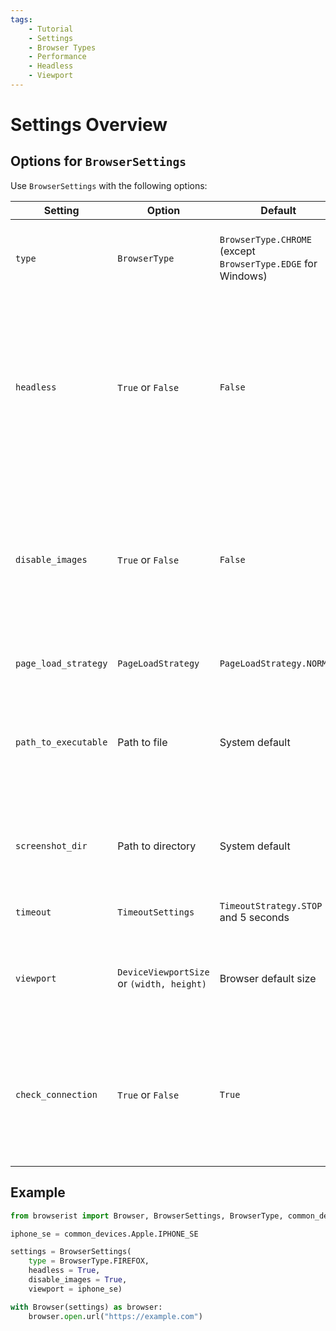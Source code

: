 ```yaml
---
tags:
    - Tutorial
    - Settings
    - Browser Types
    - Performance
    - Headless
    - Viewport
---
```


# Settings Overview
## Options for `BrowserSettings`
Use `BrowserSettings` with the following options:

| Setting | Option | Default | Description |
| ------- | ------ | ------- | ----------- |
| `type` | `BrowserType` | `BrowserType.CHROME` (except `BrowserType.EDGE` for Windows) | Set [browser type](browser-types.md), e.g. Chrome, Edge, Firefox, etc. |
| `headless` | `True` or `False` | `False` | Run the browser in [headless mode](../performance/headless.md). May not be supported by all browsers, or some interaction methods, e.g. select, may not be supported. |
| `disable_images` | `True` or `False` | `False` | [Neither request nor render images](../performance/disable-images.md), which typically improves loading speed. May not be supported by all browsers. |
| `page_load_strategy` | `PageLoadStrategy` | `PageLoadStrategy.NORMAL` | Set [page load strategy](page-load-strategy.md). |
| `path_to_executable` | Path to file | System default | If the browser executable isn't in a default folder, select which file to use. |
| `screenshot_dir` | Path to directory | System default | Set where to save sreenshots. Default is the directory of Browserist. |
| `timeout` | `TimeoutSettings` | `TimeoutStrategy.STOP` and 5 seconds | Set [timeout strategy and time](timeout-strategy.md). |
| `viewport` | `DeviceViewportSize` or `(width, height)` | Browser default size | Emulate [viewport size](viewport.md) as device or set custom value in pixels. |
| `check_connection` | `True` or `False` | `True` | Check if there is an internet connection before starting the browser. Bypass check by setting to `False`. |


## Example
```python linenums="1"
from browserist import Browser, BrowserSettings, BrowserType, common_devices

iphone_se = common_devices.Apple.IPHONE_SE

settings = BrowserSettings(
    type = BrowserType.FIREFOX,
    headless = True,
    disable_images = True,
    viewport = iphone_se)

with Browser(settings) as browser:
    browser.open.url("https://example.com")
```

